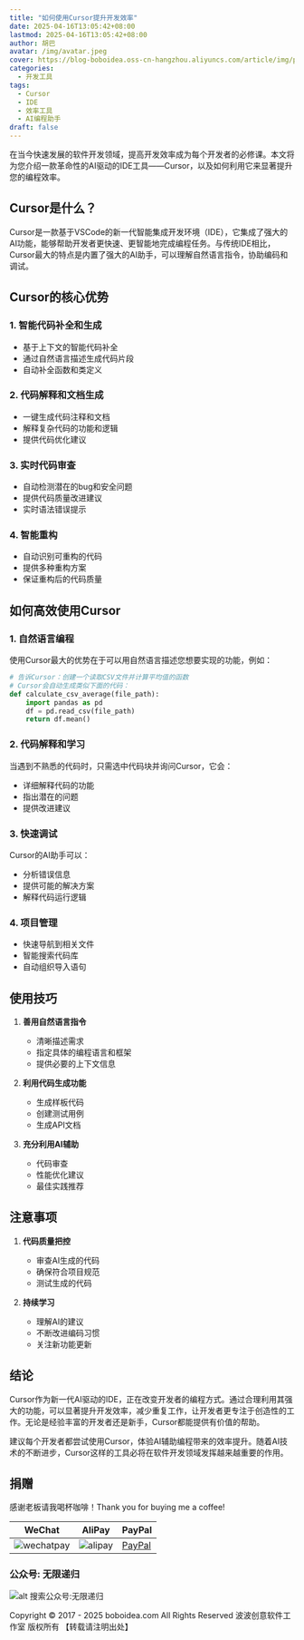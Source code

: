 ```yaml
---
title: "如何使用Cursor提升开发效率"
date: 2025-04-16T13:05:42+08:00
lastmod: 2025-04-16T13:05:42+08:00
author: 胡巴
avatar: /img/avatar.jpeg
cover: https://blog-boboidea.oss-cn-hangzhou.aliyuncs.com/article/img/posts/auto/article (25).jpg
categories:
  - 开发工具
tags:
  - Cursor
  - IDE
  - 效率工具
  - AI编程助手
draft: false
---
```


在当今快速发展的软件开发领域，提高开发效率成为每个开发者的必修课。本文将为您介绍一款革命性的AI驱动的IDE工具——Cursor，以及如何利用它来显著提升您的编程效率。

<!--more-->

## Cursor是什么？

Cursor是一款基于VSCode的新一代智能集成开发环境（IDE），它集成了强大的AI功能，能够帮助开发者更快速、更智能地完成编程任务。与传统IDE相比，Cursor最大的特点是内置了强大的AI助手，可以理解自然语言指令，协助编码和调试。

## Cursor的核心优势

### 1. 智能代码补全和生成

- 基于上下文的智能代码补全
- 通过自然语言描述生成代码片段
- 自动补全函数和类定义

### 2. 代码解释和文档生成

- 一键生成代码注释和文档
- 解释复杂代码的功能和逻辑
- 提供代码优化建议

### 3. 实时代码审查

- 自动检测潜在的bug和安全问题
- 提供代码质量改进建议
- 实时语法错误提示

### 4. 智能重构

- 自动识别可重构的代码
- 提供多种重构方案
- 保证重构后的代码质量

## 如何高效使用Cursor

### 1. 自然语言编程

使用Cursor最大的优势在于可以用自然语言描述您想要实现的功能，例如：
```python
# 告诉Cursor：创建一个读取CSV文件并计算平均值的函数
# Cursor会自动生成类似下面的代码：
def calculate_csv_average(file_path):
    import pandas as pd
    df = pd.read_csv(file_path)
    return df.mean()
```

### 2. 代码解释和学习

当遇到不熟悉的代码时，只需选中代码块并询问Cursor，它会：
- 详细解释代码的功能
- 指出潜在的问题
- 提供改进建议

### 3. 快速调试

Cursor的AI助手可以：
- 分析错误信息
- 提供可能的解决方案
- 解释代码运行逻辑

### 4. 项目管理

- 快速导航到相关文件
- 智能搜索代码库
- 自动组织导入语句

## 使用技巧

1. **善用自然语言指令**
   - 清晰描述需求
   - 指定具体的编程语言和框架
   - 提供必要的上下文信息

2. **利用代码生成功能**
   - 生成样板代码
   - 创建测试用例
   - 生成API文档

3. **充分利用AI辅助**
   - 代码审查
   - 性能优化建议
   - 最佳实践推荐

## 注意事项

1. **代码质量把控**
   - 审查AI生成的代码
   - 确保符合项目规范
   - 测试生成的代码

2. **持续学习**
   - 理解AI的建议
   - 不断改进编码习惯
   - 关注新功能更新

## 结论

Cursor作为新一代AI驱动的IDE，正在改变开发者的编程方式。通过合理利用其强大的功能，可以显著提升开发效率，减少重复工作，让开发者更专注于创造性的工作。无论是经验丰富的开发者还是新手，Cursor都能提供有价值的帮助。

建议每个开发者都尝试使用Cursor，体验AI辅助编程带来的效率提升。随着AI技术的不断进步，Cursor这样的工具必将在软件开发领域发挥越来越重要的作用。

<!--qr_code-->

## 捐赠

感谢老板请我喝杯咖啡！Thank you for buying me a coffee!

| WeChat | AliPay | PayPal |
| --- | --- | --- |
| ![wechatpay](https://blog-boboidea.oss-cn-hangzhou.aliyuncs.com/pay/wechat_%E6%94%B6%E6%AC%BE%E7%A0%81.jpg) | ![alipay](https://blog-boboidea.oss-cn-hangzhou.aliyuncs.com/pay/alipay.jpg) | [PayPal](https://paypal.me/JianboQin?country.x=C2&locale.x=zh_XC) |

### 公众号: 无限递归

![alt 搜索公众号:无限递归](https://blog-boboidea.oss-cn-hangzhou.aliyuncs.com/article/img/gongzhonghao.jpeg "无限递归")

<!--declare-declare-->

Copyright &copy; 2017 - 2025 boboidea.com All Rights Reserved 波波创意软件工作室 版权所有 【转载请注明出处】 